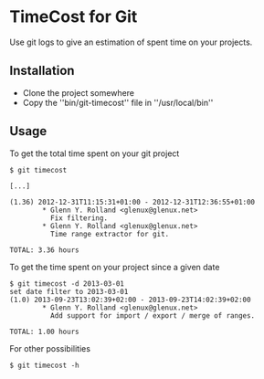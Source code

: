 TimeCost for Git
================

Use git logs to give an estimation of spent time on your projects.


Installation
------------

* Clone the project somewhere
* Copy the ''bin/git-timecost'' file in ''/usr/local/bin''

Usage
-----

To get the total time spent on your git project

```
$ git timecost

[...]

(1.36) 2012-12-31T11:15:31+01:00 - 2012-12-31T12:36:55+01:00
        * Glenn Y. Rolland <glenux@glenux.net>
          Fix filtering.
        * Glenn Y. Rolland <glenux@glenux.net>
          Time range extractor for git.

TOTAL: 3.36 hours
```

To get the time spent on your project since a given date

```
$ git timecost -d 2013-03-01
set date filter to 2013-03-01
(1.0) 2013-09-23T13:02:39+02:00 - 2013-09-23T14:02:39+02:00
        * Glenn Y. Rolland <glenux@glenux.net>
          Add support for import / export / merge of ranges.

TOTAL: 1.00 hours
```

For other possibilities
```
$ git timecost -h
```

